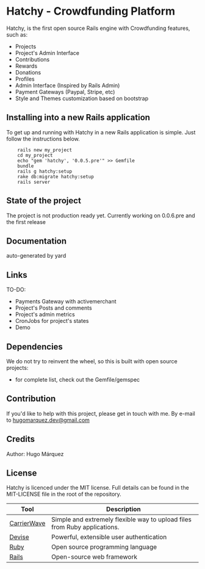 # Hatchy - Crowdfunding Platform

Hatchy, is the first open source Rails engine with Crowdfunding features, such as:
* Projects
* Project's Admin Interface
* Contributions
* Rewards
* Donations
* Profiles
* Admin Interface (Inspired by Rails Admin)
* Payment Gateways (Paypal, Stripe, etc)
* Style and Themes customization based on bootstrap

## Installing into a new Rails application
To get up and running with Hatchy in a new Rails application is simple. Just follow the instructions below.
		
		rails new my_project
		cd my_project
		echo "gem 'hatchy', '0.0.5.pre'" >> Gemfile
		bundle
		rails g hatchy:setup
		rake db:migrate hatchy:setup
		rails server

## State of the project
The project is not production ready yet.
Currently working on 0.0.6.pre and the first release

## Documentation
auto-generated by yard

## Links
TO-DO:
* Payments Gateway with activemerchant
* Project's Posts and comments
* Project's admin metrics
* CronJobs for project's states
* Demo

## Dependencies
We do not try to reinvent the wheel, so this is built with open source projects:
* for complete list, check out the Gemfile/gemspec

## Contribution
If you'd like to help with this project, please get in touch with me. By e-mail to hugomarquez.dev@gmail.com

## Credits
Author: Hugo Márquez


## License
Hatchy is licenced under the MIT license. Full details can be found in the MIT-LICENSE file in the root of the repository.

Tool                  | Description
--------------------- | -----------
[CarrierWave]         | Simple and extremely flexible way to upload files from Ruby applications.
[Devise]              | Powerful, extensible user authentication
[Ruby]                | Open source programming language
[Rails]               | Open-source web framework

[CarrierWave]: https://github.com/carrierwaveuploader/carrierwave
[Devise]: https://github.com/plataformatec/devise
[Ruby]: https://www.ruby-lang.org/en/
[Rails]: http://rubyonrails.org/